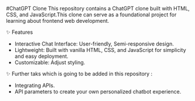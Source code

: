 #ChatGPT Clone
This repository contains a ChatGPT clone built with HTML, CSS, and JavaScript.This clone can serve as a foundational project for learning about frontend web development.

✨ Features
 - Interactive Chat Interface: User-friendly, Semi-responsive design.
 - Lightweight: Built with vanilla HTML, CSS, and JavaScript for simplicity and easy deployment.
 - Customizable: Adjust styling.

✨ Further taks which is going to be added in this repository :
 - Integrating APIs.
 - API parameters to create your own personalized chatbot experience.
